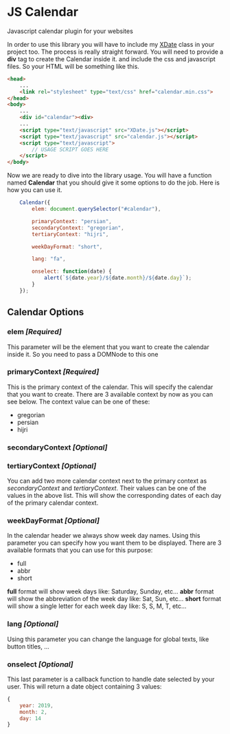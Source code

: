 # JS Calendar
Javascript calendar plugin for your websites

In order to use this library you will have to include my [XDate](https://github.com/atikalaker/XDate/tree/master/Javascript) class in your project too.
The process is really straight forward. You will need to provide a **div** tag to create the Calendar inside it. and include the css and javascript files.
So your HTML will be something like this.

```HTML
<head>
	...
	<link rel="stylesheet" type="text/css" href="calendar.min.css">
</head>
<body>
	...
	<div id="calendar"><div>
	...
	<script type="text/javascript" src="XDate.js"></script>
	<script type="text/javascript" src="calendar.js"></script>
	<script type="text/javascript">
		// USAGE SCRIPT GOES HERE
	</script>
</body>
```

Now we are ready to dive into the library usage. You will have a function named **Calendar** that you should give it some options to do the job.
Here is how you can use it.

```javascript
	Calendar({
		elem: document.querySelector("#calendar"),

		primaryContext: "persian",
		secondaryContext: "gregorian",
		tertiaryContext: "hijri",

		weekDayFormat: "short",

		lang: "fa",

		onselect: function(date) {
			alert(`${date.year}/${date.month}/${date.day}`);
		}
	});
```
## Calendar Options
### elem *[Required]*
This parameter will be the element that you want to create the calendar inside it. So you need to pass a DOMNode to this one

### primaryContext *[Required]*
This is the primary context of the calendar. This will specify the calendar that you want to create. There are 3 available context by now as you can see below. The context value can be one of these:

- gregorian
- persian
- hijri

### secondaryContext *[Optional]*
### tertiaryContext *[Optional]*
You can add two more calendar context next to the primary context as *secondaryContext* and *tertiaryContext*. Their values can be one of the values in the above list. This will show the corresponding dates of each day of the primary calendar context.

### weekDayFormat *[Optional]*
In the calendar header we always show week day names. Using this parameter you can specify how you want them to be displayed. There are 3 available formats that you can use for this purpose:

- full
- abbr
- short

**full** format will show week days like: Saturday, Sunday, etc...
**abbr** format will show the abbreviation of the week day like: Sat, Sun, etc...
**short** format will show a single letter for each week day like: S, S, M, T, etc...

### lang *[Optional]*
Using this parameter you can change the language for global texts, like button titles, ...

### onselect *[Optional]*
This last parameter is a callback function to handle date selected by your user. This will return a date object containing 3 values:

```javascript
{
	year: 2019,
	month: 2,
	day: 14
}
```